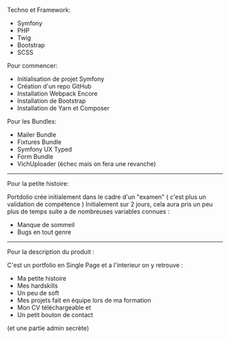 Techno et Framework:
- Symfony
- PHP
- Twig
- Bootstrap
- SCSS

Pour commencer:
- Initialisation de projet Symfony
- Création d'un repo GitHub
- Installation Webpack Encore
- Installation de Bootstrap
- Installation de Yarn et Composer

Pour les Bundles:
- Mailer Bundle
- Fixtures Bundle
- Symfony UX Typed
- Form Bundle
- VichUploader (échec mais on fera une revanche)
------------------------------------------------------------------------------------------------------------------------------------

Pour la petite histoire:

Portdolio crée initialement dans le cadre d'un "examen" ( c'est plus un validation de compétence )
Initialement sur 2 jours, cela aura pris un peu plus de temps suite a de nombreuses variables connues :
- Manque de sommeil
- Bugs en tout genre 
-------------------------------------------------------------------------------------------------------------------------------------

Pour la description du produit :

C'est un portfolio en Single Page et a l'interieur on y retrouve :
- Ma petite histoire
- Mes hardskills
- Un peu de soft
- Mes projets fait en équipe lors de ma formation
- Mon CV téléchargeable
et 
- Un petit bouton de contact

(et une partie admin secrète)
